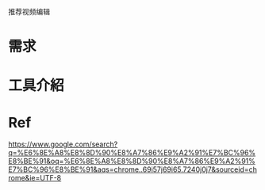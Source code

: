 推荐视频编辑

# 需求

# 工具介紹



# Ref

https://www.google.com/search?q=%E6%8E%A8%E8%8D%90%E8%A7%86%E9%A2%91%E7%BC%96%E8%BE%91&oq=%E6%8E%A8%E8%8D%90%E8%A7%86%E9%A2%91%E7%BC%96%E8%BE%91&aqs=chrome..69i57j69i65.7240j0j7&sourceid=chrome&ie=UTF-8

